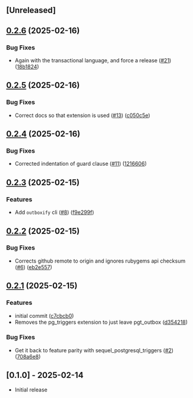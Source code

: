 ## [Unreleased]

## [0.2.6](https://github.com/rubyists/sequel-pgt_outbox/compare/v0.2.5...v0.2.6) (2025-02-16)


### Bug Fixes

* Again with the transactional language, and force a release ([#21](https://github.com/rubyists/sequel-pgt_outbox/issues/21)) ([18b1824](https://github.com/rubyists/sequel-pgt_outbox/commit/18b1824c2592fbca2ca83928c521436c04696703))

## [0.2.5](https://github.com/rubyists/sequel-pgt_outbox/compare/v0.2.4...v0.2.5) (2025-02-16)


### Bug Fixes

* Correct docs so that extension is used ([#13](https://github.com/rubyists/sequel-pgt_outbox/issues/13)) ([c050c5e](https://github.com/rubyists/sequel-pgt_outbox/commit/c050c5e831e3285b4b2168150ed3ea66dea680e6))

## [0.2.4](https://github.com/rubyists/sequel-pgt_outbox/compare/v0.2.3...v0.2.4) (2025-02-16)


### Bug Fixes

* Corrected indentation of guard clause ([#11](https://github.com/rubyists/sequel-pgt_outbox/issues/11)) ([1216606](https://github.com/rubyists/sequel-pgt_outbox/commit/12166061f54bfc395822dab58d065b3cab848537))

## [0.2.3](https://github.com/rubyists/sequel-pgt_outbox/compare/v0.2.2...v0.2.3) (2025-02-15)


### Features

* Add `outboxify` cli ([#8](https://github.com/rubyists/sequel-pgt_outbox/issues/8)) ([f9e299f](https://github.com/rubyists/sequel-pgt_outbox/commit/f9e299f1e86936879d1794dd44f2364ce6bc1ae5))

## [0.2.2](https://github.com/rubyists/sequel-pgt_outbox/compare/v0.2.1...v0.2.2) (2025-02-15)


### Bug Fixes

* Corrects github remote to origin and ignores rubygems api checksum ([#6](https://github.com/rubyists/sequel-pgt_outbox/issues/6)) ([eb2e557](https://github.com/rubyists/sequel-pgt_outbox/commit/eb2e55743fb13a30427bbcc3ffd71a9c17f1972e))

## [0.2.1](https://github.com/rubyists/sequel-pgt_outbox/compare/v0.2.0...v0.2.1) (2025-02-15)


### Features

* initial commit ([c7cbcb0](https://github.com/rubyists/sequel-pgt_outbox/commit/c7cbcb01c39d2415100d34af041526a5cecb5626))
* Removes the pg_triggers extension to just leave pgt_outbox ([d354218](https://github.com/rubyists/sequel-pgt_outbox/commit/d35421806c8812876e1905afe86afc24a5d501ac))


### Bug Fixes

* Get it back to feature parity with sequel_postgresql_triggers ([#2](https://github.com/rubyists/sequel-pgt_outbox/issues/2)) ([708a6e8](https://github.com/rubyists/sequel-pgt_outbox/commit/708a6e8a263694714a76d43dde49f8ccae2ca278))

## [0.1.0] - 2025-02-14

- Initial release

